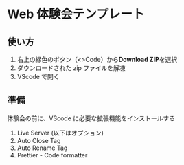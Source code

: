 # Web 体験会テンプレート

## 使い方

1. 右上の緑色のボタン（<>Code）から**Download ZIP**を選択
2. ダウンロードされた zip ファイルを解凍
3. VScode で開く

## 準備

体験会の前に、VScode に必要な拡張機能をインストールする

1. Live Server
   (以下はオプション)
2. Auto Close Tag
3. Auto Rename Tag
4. Prettier - Code formatter
